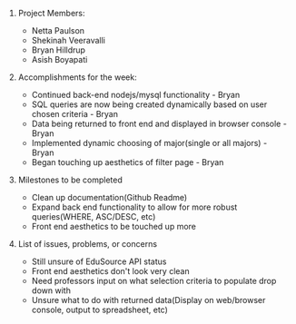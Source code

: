 1. Project Members:
    - Netta Paulson
    - Shekinah Veeravalli
    - Bryan Hilldrup
    - Asish Boyapati

2. Accomplishments for the week:
    - Continued back-end nodejs/mysql functionality - Bryan
	- SQL queries are now being created dynamically based on user chosen criteria - Bryan
	- Data being returned to front end and displayed in browser console - Bryan
	- Implemented dynamic choosing of major(single or all majors) - Bryan
    - Began touching up aesthetics of filter page - Bryan

3. Milestones to be completed
    - Clean up documentation(Github Readme)
    - Expand back end functionality to allow for more robust queries(WHERE, ASC/DESC, etc)
    - Front end aesthetics to be touched up more

4. List of issues, problems, or concerns
    - Still unsure of EduSource API status
    - Front end aesthetics don't look very clean
    - Need professors input on what selection criteria to populate drop down with
    - Unsure what to do with returned data(Display on web/browser console, output to spreadsheet, etc)
